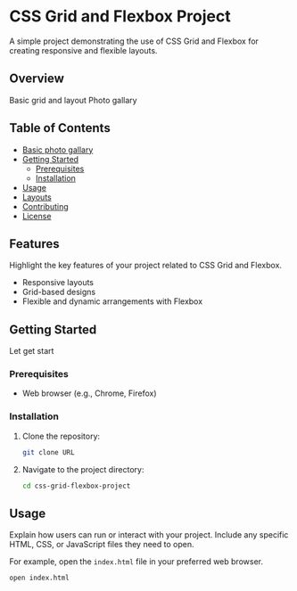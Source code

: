 # CSS Grid and Flexbox Project

A simple project demonstrating the use of CSS Grid and Flexbox for creating responsive and flexible layouts.

## Overview

Basic grid and layout Photo gallary

## Table of Contents

- [Basic photo gallary](#features)
- [Getting Started](#getting-started)
  - [Prerequisites](#prerequisites)
  - [Installation](#installation)
- [Usage](#usage)
- [Layouts](#layouts)
- [Contributing](#contributing)
- [License](#license)

## Features

Highlight the key features of your project related to CSS Grid and Flexbox.

- Responsive layouts
- Grid-based designs
- Flexible and dynamic arrangements with Flexbox

## Getting Started

Let get start

### Prerequisites

- Web browser (e.g., Chrome, Firefox)

### Installation

1. Clone the repository:

    ```bash
    git clone URL
    ```

2. Navigate to the project directory:

    ```bash
    cd css-grid-flexbox-project
    ```

## Usage

Explain how users can run or interact with your project. Include any specific HTML, CSS, or JavaScript files they need to open.

For example, open the `index.html` file in your preferred web browser.

```bash
open index.html
